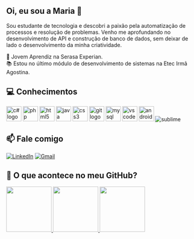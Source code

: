 ## Oi, eu sou a Maria 👋
Sou estudante de tecnologia e descobri a paixão pela automatização de processos e resolução 
de problemas. Venho me aprofundando no desenvolvimento de API e construção de banco de dados,
sem deixar de lado o desenvolvimento da minha criatividade.

💼 Jovem Aprendiz na Serasa Experian.<br>
📚 Estou no último módulo de desenvolvimento de sistemas na Etec Irmã Agostina.



##  💻 Conhecimentos
<div align="left">
 <img src="https://cdn.jsdelivr.net/gh/devicons/devicon/icons/csharp/csharp-original.svg" height="40" alt="c# logo"  />
 <img src="https://cdn.jsdelivr.net/gh/devicons/devicon/icons/php/php-original.svg" height="40" alt="php logo"/>
 <img src="https://cdn.jsdelivr.net/gh/devicons/devicon/icons/html5/html5-original.svg" height="40" alt="html5 logo"/>
 <img src="https://cdn.jsdelivr.net/gh/devicons/devicon/icons/java/java-original.svg" height="40" alt="java logo"/>
 <img src="https://cdn.jsdelivr.net/gh/devicons/devicon/icons/css3/css3-original.svg" height="40" alt="css3 logo"/>
 <img src="https://cdn.jsdelivr.net/gh/devicons/devicon/icons/git/git-original.svg" height="40" alt="git logo"/>
 <img src="https://cdn.jsdelivr.net/gh/devicons/devicon/icons/mysql/mysql-original.svg" height="40" alt="mysql logo"/>
 <img src="https://cdn.jsdelivr.net/gh/devicons/devicon/icons/vscode/vscode-original.svg" height="40" alt="vscode logo"/>
 <img src="https://cdn.jsdelivr.net/gh/devicons/devicon/icons/androidstudio/androidstudio-original.svg" height="40" alt="androidstudiologo"/>
 <img src="https://img.shields.io/badge/SUBLIMETEXT-4b4b4b?style=for-the-badge&logo=sublimetext&logoColor=orange" alt="sublime"/>
</div>

 ##  📫 Fale comigo

[![LinkedIn](https://img.shields.io/badge/LinkedIn-0077B5?style=for-the-badge&logo=linkedin&logoColor=white)](https://www.linkedin.com/in/marialuisareis/) [![Gmail](https://img.shields.io/badge/Gmail-333333?style=for-the-badge&logo=gmail&logoColor=red)](mailto:mariarreis19@gmail.com)

##   📒 O que acontece no meu GitHub?
<div align="center" style="display: flex;">
  
  <a href="https://github.com/mallurxis">
    <img height="120em" src="https://github-readme-streak-stats.herokuapp.com/?user=mallurxis&theme=dark&hide_border=true" style=margin: 10px/>
    <img height="120em" src="https://github-readme-stats.vercel.app/api/top-langs/?username=mallurxis&theme=dark&show_icons=true&hide_border=true&layout=compact"/>
    <img height="120em" src="https://github-readme-stats.vercel.app/api?username=mallurxis&theme=dark&show_icons=true&hide_border=true&count_private=true"/>
  </a>
  
</div>



